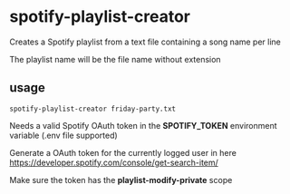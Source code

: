 # spotify-playlist-creator

Creates a Spotify playlist from a text file containing a song name per line

The playlist name will be the file name without extension

## usage

```
spotify-playlist-creator friday-party.txt
```

Needs a valid Spotify OAuth token in the **SPOTIFY_TOKEN** environment variable (.env file supported)

Generate a OAuth token for the currently logged user in here https://developer.spotify.com/console/get-search-item/

Make sure the token has the **playlist-modify-private** scope